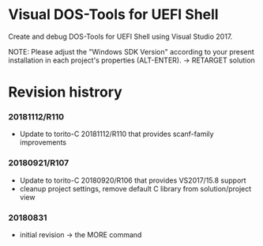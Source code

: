 # Visual DOS-Tools for UEFI Shell
Create and debug DOS-Tools for UEFI Shell using Visual Studio 2017.

NOTE: Please adjust the "Windows SDK Version" according to your present installation
in each project's properties (ALT-ENTER).
-> RETARGET solution

# Revision histrory
### 20181112/R110
* Update to torito-C 20181112/R110 that provides scanf-family improvements
### 20180921/R107
* Update to torito-C 20180920/R106 that provides VS2017/15.8 support
* cleanup project settings, remove default C library from solution/project view
### 20180831
* initial revision -> the MORE command

